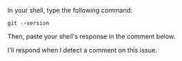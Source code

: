 In your shell, type the following command:
```
git --version
```

Then, paste your shell's response in the comment below.

I'll respond when I detect a comment on this issue.